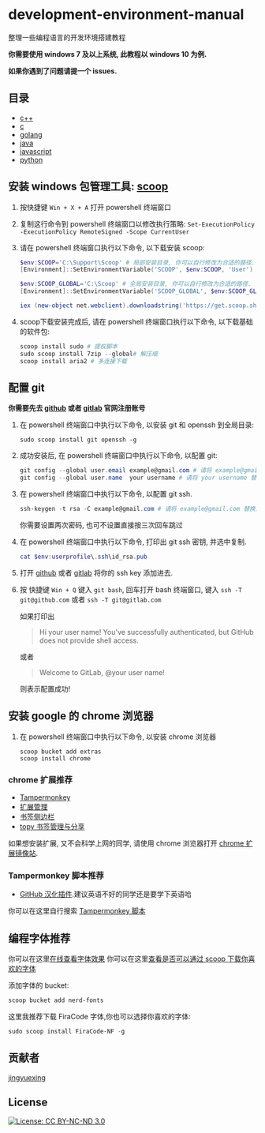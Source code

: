 # development-environment-manual

整理一些编程语言的开发环境搭建教程

**你需要使用 windows 7 及以上系统, 此教程以 windows 10 为例.**

**如果你遇到了问题请提一个 issues.**

## 目录

- [c++](c%2B%2B.md)
- [c](c.md)
- [golang](golang.md)
- [java](java.md)
- [javascript](javascript.md)
- [python](python.md)

## 安装 windows 包管理工具: [scoop](https://github.com/lukesampson/scoop)

1. 按快捷键 `Win + X + A` 打开 powershell 终端窗口
2. 复制这行命令到 powershell 终端窗口以修改执行策略: `Set-ExecutionPolicy -ExecutionPolicy RemoteSigned -Scope CurrentUser`
3. 请在 powershell 终端窗口执行以下命令, 以下载安装 scoop:

    ```powershell
    $env:SCOOP='C:\Support\Scoop' # 局部安装目录, 你可以自行修改为合适的路径.
    [Environment]::SetEnvironmentVariable('SCOOP', $env:SCOOP, 'User')

    $env:SCOOP_GLOBAL='C:\Scoop' # 全局安装目录, 你可以自行修改为合适的路径.
    [Environment]::SetEnvironmentVariable('SCOOP_GLOBAL', $env:SCOOP_GLOBAL, 'Machine')

    iex (new-object net.webclient).downloadstring('https://get.scoop.sh')
    ```

4. scoop下载安装完成后, 请在 powershell 终端窗口执行以下命令, 以下载基础的软件包:

    ```powershell
    scoop install sudo # 提权脚本
    sudo scoop install 7zip --global# 解压缩
    scoop install aria2 # 多连接下载
    ```

## 配置 git

**你需要先去 [github](https://github.com/join?source=header-home) 或者 [gitlab](https://gitlab.com/users/sign_in#register-pane) 官网注册账号**

1. 在 powershell 终端窗口中执行以下命令, 以安装 git 和  openssh 到全局目录:

    ```sudo scoop install git openssh -g```

2. 成功安装后, 在 powershell 终端窗口中执行以下命令, 以配置 git:

    ```powershell
    git config --global user.email example@gmail.com # 请将 example@gmail.com 替换为你注册 git 时使用的邮箱
    git config --global user.name  your username # 请将 your username 替换为你注册 git 时使用的用户名
    ```

3. 在 powershell 终端窗口中执行以下命令, 以配置 git ssh.

    ```powershell
    ssh-keygen -t rsa -C example@gmail.com # 请将 example@gmail.com 替换为你注册 git 时使用的邮箱
    ```
    你需要设置两次密码, 也可不设置直接按三次回车跳过

4. 在 powershell 终端窗口中执行以下命令, 打印出 git ssh 密钥, 并选中复制.

    ```powershell
    cat $env:userprofile\.ssh\id_rsa.pub
    ```

5. 打开 [github](https://github.com/settings/keys) 或者 [gitlab](https://gitlab.com/profile/keys) 将你的 ssh key 添加进去.

6. 按 快捷键 `Win + Q` 键入 `git bash`, 回车打开 bash 终端窗口, 键入 `ssh -T git@github.com` 或者 `ssh -T git@gitlab.com`

    如果打印出

    > Hi your user name! You've successfully authenticated, but GitHub does not provide shell access.

    或者

    > Welcome to GitLab, @your user name!

    则表示配置成功!

## 安装 google 的 chrome 浏览器

1. 在 powershell 终端窗口中执行以下命令, 以安装 chrome 浏览器
    ```
    scoop bucket add extras
    scoop install chrome
    ```
### chrome 扩展推荐

- [Tampermonkey](https://www.gugeapps.net/webstore/detail/tampermonkey/dhdgffkkebhmkfjojejmpbldmpobfkfo)
- [扩展管理](https://www.gugeapps.net/webstore/detail/extension-manager/gjldcdngmdknpinoemndlidpcabkggco)
- [书签侧边栏](https://www.gugeapps.net/webstore/detail/bookmark-sidebar/jdbnofccmhefkmjbkkdkfiicjkgofkdh)
- [topy 书签管理与分享](https://www.gugeapps.net/webstore/detail/toby-for-chrome/hddnkoipeenegfoeaoibdmnaalmgkpip)

如果想安装扩展, 又不会科学上网的同学, 请使用 chrome 浏览器打开 [chrome 扩展镜像站](https://www.gugeapps.net/).

### Tampermonkey 脚本推荐

- [GitHub 汉化插件](chrome-extension://dhdgffkkebhmkfjojejmpbldmpobfkfo/ask.html?aid=8f6e62a0-d0a0-4954-8c47-f436baf330f7).建议英语不好的同学还是要学下英语哈

你可以在这里自行搜索 [Tampermonkey 脚本](https://greasyfork.org/zh-CN)

## 编程字体推荐

你可以在这里[在线查看字体效果](https://app.programmingfonts.org/)
你可以在这里[查看是否可以通过 scoop 下载你喜欢的字体](https://github.com/matthewjberger/scoop-nerd-fonts/tree/master/bucket)

添加字体的 bucket:

```powershell
scoop bucket add nerd-fonts
```

这里我推荐下载 FiraCode 字体,你也可以选择你喜欢的字体:

```powershell
sudo scoop install FiraCode-NF -g
```

## 贡献者

[jingyuexing](https://github.com/jingyuexing)

## License

[![License: CC BY-NC-ND 3.0](https://img.shields.io/badge/License-CC%20BY--NC--ND%203.0-lightgrey.svg)](https://creativecommons.org/licenses/by-nc-nd/3.0/)
